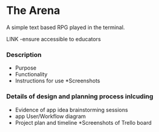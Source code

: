 # The Arena

A simple text based RPG played in the terminal.

LINK
-ensure accessible to educators

### Description
* Purpose
* Functionality
* Instructions for use
 *Screenshots

### Details of design and planning process inlcuding
* Evidence of app idea brainstorming sessions
* app User/Workflow diagram
* Project plan and timeline
 *Screenshots of Trello board
